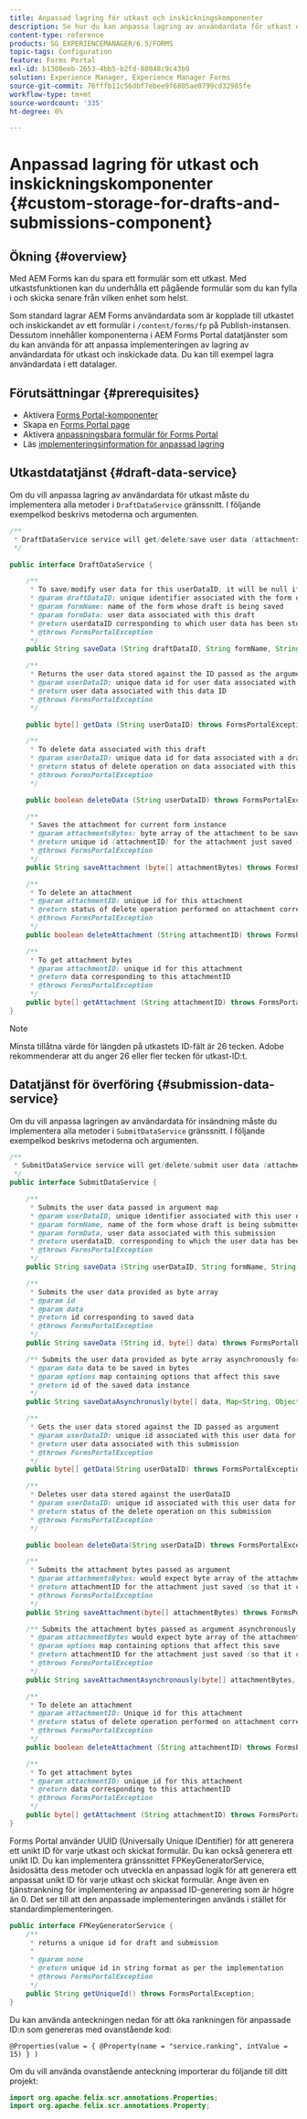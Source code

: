 ```yaml
---
title: Anpassad lagring för utkast och inskickningskomponenter
description: Se hur du kan anpassa lagring av användardata för utkast och inskickade data.
content-type: reference
products: SG_EXPERIENCEMANAGER/6.5/FORMS
topic-tags: Configuration
feature: Forms Portal
exl-id: b1300eeb-2653-4bb5-b2fd-88048c9c43b9
solution: Experience Manager, Experience Manager Forms
source-git-commit: 76fffb11c56dbf7ebee9f6805ae0799cd32985fe
workflow-type: tm+mt
source-wordcount: '335'
ht-degree: 0%

---
```


# Anpassad lagring för utkast och inskickningskomponenter {#custom-storage-for-drafts-and-submissions-component}

## Ökning {#overview}

Med AEM Forms kan du spara ett formulär som ett utkast. Med utkastsfunktionen kan du underhålla ett pågående formulär som du kan fylla i och skicka senare från vilken enhet som helst.

Som standard lagrar AEM Forms användardata som är kopplade till utkastet och inskickandet av ett formulär i `/content/forms/fp` på Publish-instansen. Dessutom innehåller komponenterna i AEM Forms Portal datatjänster som du kan använda för att anpassa implementeringen av lagring av användardata för utkast och inskickade data. Du kan till exempel lagra användardata i ett datalager.

## Förutsättningar  {#prerequisites}

* Aktivera [Forms Portal-komponenter](/help/forms/using/enabling-forms-portal-components.md)
* Skapa en [Forms Portal page](/help/forms/using/creating-form-portal-page.md)
* Aktivera [anpassningsbara formulär för Forms Portal](/help/forms/using/draft-submission-component.md)
* Läs [implementeringsinformation för anpassad lagring](/help/forms/using/draft-submission-component.md#customizing-the-storage)

## Utkastdatatjänst {#draft-data-service}

Om du vill anpassa lagring av användardata för utkast måste du implementera alla metoder i `DraftDataService` gränssnitt. I följande exempelkod beskrivs metoderna och argumenten.

```java
/**
 * DraftDataService service will get/delete/save user data (attachments and form data) filled with a draft instance of Form
 */

public interface DraftDataService {

    /**
     * To save/modify user data for this userDataID, it will be null if there is creation
     * @param draftDataID: unique identifier associated with the form data
     * @param formName: name of the form whose draft is being saved
     * @param formData: user data associated with this draft
     * @return userdataID corresponding to which user data has been stored and which can be used later to retrieve this user data
     * @throws FormsPortalException
     */
    public String saveData (String draftDataID, String formName, String formData) throws FormsPortalException;

    /**
     * Returns the user data stored against the ID passed as the argument
     * @param userDataID: unique data id for user data associated with a draft
     * @return user data associated with this data ID
     * @throws FormsPortalException
     */

    public byte[] getData (String userDataID) throws FormsPortalException;

    /**
     * To delete data associated with this draft
     * @param userDataID: unique data id for data associated with a draft
     * @return status of delete operation on data associated with this draft
     * @throws FormsPortalException
     */

    public boolean deleteData (String userDataID) throws FormsPortalException;

    /**
     * Saves the attachment for current form instance
     * @param attachmentsBytes: byte array of the attachment to be saved
     * @return unique id (attachmentID) for the attachment just saved (so that it could be retrieved later)
     * @throws FormsPortalException
     */
    public String saveAttachment (byte[] attachmentBytes) throws FormsPortalException;

    /**
     * To delete an attachment
     * @param attachmentID: unique id for this attachment
     * @return status of delete operation performed on attachment corresponding to this attachment ID
     * @throws FormsPortalException
     */
    public boolean deleteAttachment (String attachmentID) throws FormsPortalException;

    /**
     * To get attachment bytes
     * @param attachmentID: unique id for this attachment
     * @return data corresponding to this attachmentID
     * @throws FormsPortalException
     */
    public byte[] getAttachment (String attachmentID) throws FormsPortalException;
}
```

>[!NOTE]
>
>Minsta tillåtna värde för längden på utkastets ID-fält är 26 tecken. Adobe rekommenderar att du anger 26 eller fler tecken för utkast-ID:t.

## Datatjänst för överföring {#submission-data-service}

Om du vill anpassa lagringen av användardata för insändning måste du implementera alla metoder i `SubmitDataService` gränssnitt. I följande exempelkod beskrivs metoderna och argumenten.

```java
/**
 * SubmitDataService service will get/delete/submit user data (attachments and form data) filled with a submission of Form
 */
public interface SubmitDataService {

    /**
     * Submits the user data passed in argument map
     * @param userDataID, unique identifier associated with this user data
     * @param formName, name of the form whose draft is being submitted
     * @param formData, user data associated with this submission
     * @return userdataID, corresponding to which the user data has been stored and which can be used later to retrieve this data
     * @throws FormsPortalException
     */
    public String saveData (String userDataID, String formName, String formData) throws FormsPortalException;

    /**
     * Submits the user data provided as byte array
     * @param id
     * @param data
     * @return id corresponding to saved data
     * @throws FormsPortalException
     */
    public String saveData (String id, byte[] data) throws FormsPortalException;

    /** Submits the user data provided as byte array asynchronously for the user name provided in the options map
     * @param data data to be saved in bytes
     * @param options map containing options that affect this save
     * @return id of the saved data instance
     */
    public String saveDataAsynchronusly(byte[] data, Map<String, Object> options) throws FormsPortalException;

    /**
     * Gets the user data stored against the ID passed as argument
     * @param userDataID: unique id associated with this user data for this submission
     * @return user data associated with this submission
     * @throws FormsPortalException
     */
    public byte[] getData(String userDataID) throws FormsPortalException;

    /**
     * Deletes user data stored against the userDataID
     * @param userDataID: unique id associated with this user data for this submission
     * @return status of the delete operation on this submission
     * @throws FormsPortalException
     */

    public boolean deleteData(String userDataID) throws FormsPortalException;

    /**
     * Submits the attachment bytes passed as argument
     * @param attachmentsBytes: would expect byte array of the attachment for this submission
     * @return attachmentID for the attachment just saved (so that it could be retrieved later)
     * @throws FormsPortalException
     */
    public String saveAttachment(byte[] attachmentBytes) throws FormsPortalException;

    /** Submits the attachment bytes passed as argument asynchronously for the user id provided in options map.
     * @param attachmentBytes would expect byte array of the attachment for this submission
     * @param options map containing options that affect this save
     * @return attachmentID for the attachment just saved (so that it could be retrieved later)
     * @throws FormsPortalException
     */
    public String saveAttachmentAsynchronously(byte[] attachmentBytes, Map<String, Object> options) throws FormsPortalException;

    /**
     * To delete an attachment
     * @param attachmentID: Unique id for this attachment
     * @return status of delete operation performed on attachment corresponding to this attachment ID
     * @throws FormsPortalException
     */
    public boolean deleteAttachment (String attachmentID) throws FormsPortalException;

    /**
     * To get attachment bytes
     * @param attachmentID: unique id for this attachment
     * @return data corresponding to this attachmentID
     * @throws FormsPortalException
     */
    public byte[] getAttachment (String attachmentID) throws FormsPortalException;
}
```

Forms Portal använder UUID (Universally Unique IDentifier) för att generera ett unikt ID för varje utkast och skickat formulär. Du kan också generera ett unikt ID. Du kan implementera gränssnittet FPKeyGeneratorService, åsidosätta dess metoder och utveckla en anpassad logik för att generera ett anpassat unikt ID för varje utkast och skickat formulär. Ange även en tjänstrankning för implementering av anpassad ID-generering som är högre än 0. Det ser till att den anpassade implementeringen används i stället för standardimplementeringen.

```java
public interface FPKeyGeneratorService {
    /**
     * returns a unique id for draft and submission
     *
     * @param none
     * @return unique id in string format as per the implementation
     * @throws FormsPortalException
     */
    public String getUniqueId() throws FormsPortalException;
}
```

Du kan använda anteckningen nedan för att öka rankningen för anpassade ID:n som genereras med ovanstående kod:

`@Properties(value = { @Property(name = "service.ranking", intValue = 15) } )`

Om du vill använda ovanstående anteckning importerar du följande till ditt projekt:

```java
import org.apache.felix.scr.annotations.Properties;
import org.apache.felix.scr.annotations.Property;
```
